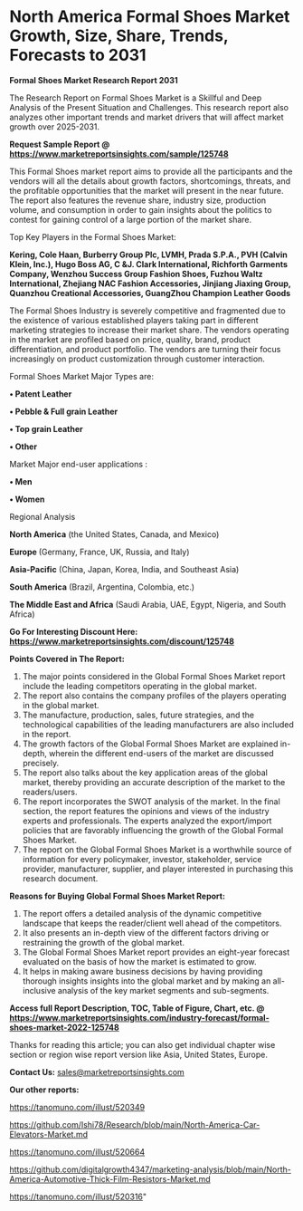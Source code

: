 # North America Formal Shoes Market Growth, Size, Share, Trends, Forecasts to 2031

<strong>Formal Shoes Market Research Report 2031</strong>

The Research Report on Formal Shoes Market is a Skillful and Deep Analysis of the Present Situation and Challenges. This research report also analyzes other important trends and market drivers that will affect market growth over 2025-2031.

<strong>Request Sample Report @ <a href=https://www.marketreportsinsights.com/sample/125748>https://www.marketreportsinsights.com/sample/125748</a></strong>

This Formal Shoes market report aims to provide all the participants and the vendors will all the details about growth factors, shortcomings, threats, and the profitable opportunities that the market will present in the near future. The report also features the revenue share, industry size, production volume, and consumption in order to gain insights about the politics to contest for gaining control of a large portion of the market share.

Top Key Players in the Formal Shoes Market:

<strong>Kering, Cole Haan, Burberry Group Plc, LVMH, Prada S.P.A., PVH (Calvin Klein, Inc.), Hugo Boss AG, C &J. Clark International, Richforth Garments Company, Wenzhou Success Group Fashion Shoes, Fuzhou Waltz International, Zhejiang NAC Fashion Accessories, Jinjiang Jiaxing Group, Quanzhou Creational Accessories, GuangZhou Champion Leather Goods</strong>

The Formal Shoes Industry is severely competitive and fragmented due to the existence of various established players taking part in different marketing strategies to increase their market share. The vendors operating in the market are profiled based on price, quality, brand, product differentiation, and product portfolio. The vendors are turning their focus increasingly on product customization through customer interaction.

Formal Shoes Market Major Types are:

<strong>• Patent Leather

• Pebble & Full grain Leather

• Top grain Leather

• Other</strong>

Market Major end-user applications :

<strong>• Men

• Women</strong>

Regional Analysis

</u><strong><b>North America</b></strong> (the United States, Canada, and Mexico)

<strong><b>Europe </b></strong>(Germany, France, UK, Russia, and Italy)

<strong><b>Asia-Pacific</b></strong> (China, Japan, Korea, India, and Southeast Asia)

<strong><b>South America</b></strong> (Brazil, Argentina, Colombia, etc.)

<strong><b>The Middle East and Africa</b></strong> (Saudi Arabia, UAE, Egypt, Nigeria, and South Africa)

<strong>Go For Interesting Discount Here: <a href=https://www.marketreportsinsights.com/discount/125748>https://www.marketreportsinsights.com/discount/125748</a></strong>

<strong>Points Covered in The Report:</strong>
<ol>
  <li>The major points considered in the Global Formal Shoes Market report include the leading competitors operating in the global market.</li>
  <li>The report also contains the company profiles of the players operating in the global market.</li>
  <li>The manufacture, production, sales, future strategies, and the technological capabilities of the leading manufacturers are also included in the report.</li>
  <li>The growth factors of the Global Formal Shoes Market are explained in-depth, wherein the different end-users of the market are discussed precisely.</li>
  <li>The report also talks about the key application areas of the global market, thereby providing an accurate description of the market to the readers/users.</li>
  <li>The report incorporates the SWOT analysis of the market. In the final section, the report features the opinions and views of the industry experts and professionals. The experts analyzed the export/import policies that are favorably influencing the growth of the Global Formal Shoes Market.</li>
  <li>The report on the Global Formal Shoes Market is a worthwhile source of information for every policymaker, investor, stakeholder, service provider, manufacturer, supplier, and player interested in purchasing this research document.</li>
</ol>
<strong>Reasons for Buying Global Formal Shoes Market Report:</strong>

<ol>
  <li>The report offers a detailed analysis of the dynamic competitive landscape that keeps the reader/client well ahead of the competitors.</li>
  <li>It also presents an in-depth view of the different factors driving or restraining the growth of the global market.</li>
  <li>The Global Formal Shoes Market report provides an eight-year forecast evaluated on the basis of how the market is estimated to grow.</li>
  <li>It helps in making aware business decisions by having providing thorough insights insights into the global market and by making an all-inclusive analysis of the key market segments and sub-segments.</li>
</ol>
<strong>Access full Report Description, TOC, Table of Figure, Chart, etc. @ <a href=https://www.marketreportsinsights.com/industry-forecast/formal-shoes-market-2022-125748>https://www.marketreportsinsights.com/industry-forecast/formal-shoes-market-2022-125748</a></strong>


Thanks for reading this article; you can also get individual chapter wise section or region wise report version like Asia, United States, Europe.

<strong>Contact Us:</strong>
sales@marketreportsinsights.com

<strong>Our other reports:</strong>

<a href=https://tanomuno.com/illust/520349>https://tanomuno.com/illust/520349</a>

<a href=https://github.com/Ishi78/Research/blob/main/North-America-Car-Elevators-Market.md>https://github.com/Ishi78/Research/blob/main/North-America-Car-Elevators-Market.md</a>

<a href=https://tanomuno.com/illust/520664>https://tanomuno.com/illust/520664</a>

<a href=https://github.com/digitalgrowth4347/marketing-analysis/blob/main/North-America-Automotive-Thick-Film-Resistors-Market.md>https://github.com/digitalgrowth4347/marketing-analysis/blob/main/North-America-Automotive-Thick-Film-Resistors-Market.md</a>

<a href=https://tanomuno.com/illust/520316>https://tanomuno.com/illust/520316</a>"
